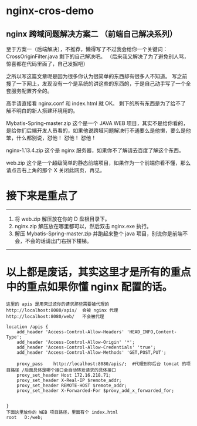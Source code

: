 # nginx-cros-demo
## nginx 跨域问题解决方案二 （前端自己解决系列）
至于方案一（后端解决），不推荐，懒得写了不过我会给你一个关键词：CrossOriginFilter.java 剩下的自己解决吧。
（后来我又解决了为了避免别人骂，惊喜都在代码里面了，自己发掘吧）

之所以写这篇文章呢是因为很多你认为很简单的东西却有很多人不知道。
写之前搜了一下网上，发现没有一个是系统的讲这些的东西的，于是自己动手写了一个全套服务配置齐全的。

高手请直接看 nginx.conf 和 index.html 就 OK。
剩下的所有东西是为了给不了解不明白的新人搭建环境用的。



Mybatis-Spring-master.zip 这个是一个 JAVA WEB 项目，其实不是给你看的，是给你们后端开发人员看的，如果他说跨域问题解决行不通要么是他懒，要么是他笨，什么都别说，怼他！ 怼他！ 怼他！

nginx-1.13.4.zip 这个是 nginx 服务器，如果你不了解请去百度了解这个东西。

web.zip 这个是一个超级简单的静态前端项目，如果作为一个前端你看不懂，那么请点击右上角的那个 X 关闭此网页，再见。


# 接下来是重点了

---
1. 将 web.zip 解压放在你的 D 盘根目录下。
2. nginx.zip 解压放在哪里都可以，然后双击 nginx.exe 执行。
3. 解压 Mybatis-Spring-master.zip 并跑起来整个 java 项目，别说你是前端不会，不会的话请出门右拐下楼梯。
---

# 以上都是废话，其实这里才是所有的重点中的重点如果你懂 nginx 配置的话。
```
这里的 apis 是用来过滤你的请求那些需要被代理的
http://localhost:8080/apis/  会被 nginx 代理
http://localhost:8080/web/   不会被代理

location /apis {
	add_header 'Access-Control-Allow-Headers' 'HEAD_INFO,Content-Type';
	add_header 'Access-Control-Allow-Origin' '*';
	add_header 'Access-Control-Allow-Credentials' 'true';
	add_header 'Access-Control-Allow-Methods' 'GET,POST,PUT';
	
	proxy_pass    http://localhost:8080/apis/;  #代理到你后台 tomcat 的项目路径 /后面具体是哪个接口会自动转发请求的具体接口
	proxy_set_header Host 172.16.218.71;     
	proxy_set_header X-Real-IP $remote_addr;
	proxy_set_header REMOTE-HOST $remote_addr;
	proxy_set_header X-Forwarded-For $proxy_add_x_forwarded_for;
	

}
下面这里放你的 WEB 项目路径，里面有个 index.html
root   D:/web;
```
